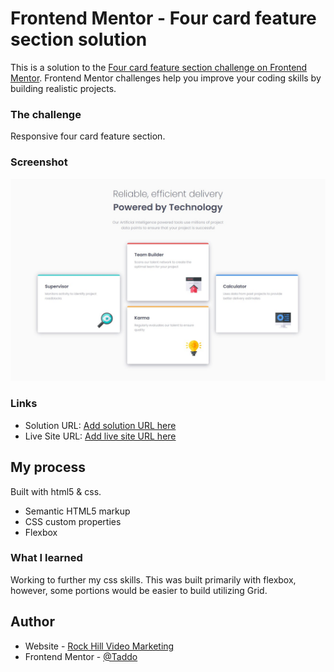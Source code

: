 # Frontend Mentor - Four card feature section solution

This is a solution to the [Four card feature section challenge on Frontend Mentor](https://www.frontendmentor.io/challenges/four-card-feature-section-weK1eFYK). Frontend Mentor challenges help you improve your coding skills by building realistic projects. 

### The challenge

Responsive four card feature section.
### Screenshot

![](./images/screenshot.jpg)

### Links

- Solution URL: [Add solution URL here](https://github.com/palmettophoto/four-card-feature-section.git)
- Live Site URL: [Add live site URL here](https://your-live-site-url.com)

## My process
Built with html5 & css.

- Semantic HTML5 markup
- CSS custom properties
- Flexbox

### What I learned

Working to further my css skills. This was built primarily with flexbox, however, some portions would be easier to build utilizing Grid.


## Author

- Website - [Rock Hill Video Marketing](https://rockhillvideomarketing.com)
- Frontend Mentor - [@Taddo](https://www.frontendmentor.io/profile/taddo)



